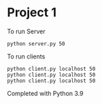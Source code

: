 # Project 1
To run Server
```
python server.py 50
```

To run clients
```
python client.py localhost 50
python client.py localhost 50
python client.py localhost 50
```
Completed with Python 3.9